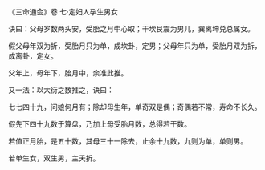 《三命通会》卷 七·定妇人孕生男女

诀曰：父母岁数两头安，受胎之月中心取；干坎艮震为男儿，巽离坤兑总属女。

假父母年双为折，受胎月只为单，成坎卦，定男；父母年只为单，受胎月双为拆，成离卦，定女。

父年上，母年下，胎月中，余准此推。

又一法：以大衍之数推之，诀曰：

七七四十九，问娘何月有；除却母生年，单奇双是偶；奇偶若不常，寿命不长久。

假先下四十九数于算盘，乃加上母受胎月数，总得若干数。

若值正月胎，是五十数，其母三十一除去，止余十九数，九则为单，单则男。

若单生女，双生男，主夭折。

